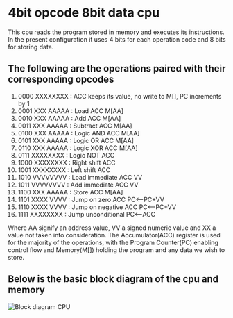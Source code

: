 # 4bit opcode 8bit data cpu

This cpu reads the program stored in memory and executes its instructions. In the present 
configuration it uses 4 bits for each operation code and 8 bits for storing data.

## The following are the operations paired with their corresponding opcodes

 1) 0000 XXXXXXXX  : ACC keeps its value, no write to M[], PC increments by 1 
 2) 0001 XXX AAAAA : Load ACC M[AA]
 3) 0010 XXX AAAAA : Add  ACC M[AA]
 4) 0011 XXX AAAAA : Subtract  ACC M[AA]
 5) 0100 XXX AAAAA : Logic AND ACC M[AA]
 6) 0101 XXX AAAAA : Logic OR  ACC M[AA]
 7) 0110 XXX AAAAA : Logic XOR ACC M[AA]
 8) 0111 XXXXXXXX  : Logic NOT ACC
 9) 1000 XXXXXXXX  : Right shift ACC
10) 1001 XXXXXXXX  : Left shift  ACC
11) 1010 VVVVVVVV  : Load immediate ACC VV
12) 1011 VVVVVVVV  : Add immediate  ACC VV
13) 1100 XXX AAAAA : Store ACC M[AA]
14) 1101 XXXX VVVV : Jump on zero ACC PC<--PC+VV
15) 1110 XXXX VVVV : Jump on negative ACC PC<--PC+VV
16) 1111 XXXXXXXX  : Jump unconditional PC<--ACC

Where AA signify an address value, VV a signed numeric value and XX a value not taken into consideration.
The Accumulator(ACC) register is used for the majority of the operations, with the Program Counter(PC)
enabling control flow and Memory(M[]) holding the program and any data we wish to store.

## Below is the basic block diagram of the cpu and memory

![Block diagram CPU](https://user-images.githubusercontent.com/87810236/215602274-c56973eb-c4b5-4f65-a20c-86d7ddcb4602.jpg)
